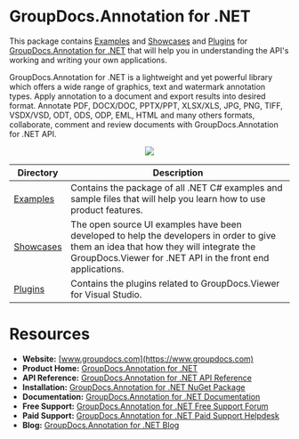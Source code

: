 # GroupDocs.Annotation for .NET

This package contains [Examples](https://github.com/groupdocs-annotation/GroupDocs.Annotation-for-.NET/tree/master/Examples) and  [Showcases](https://github.com/groupdocs-annotation/GroupDocs.Annotation-for-.NET/tree/master/Showcases) and [Plugins](https://github.com/groupdocs-annotation/GroupDocs.Annotation-for-.NET/tree/master/Plugins) for [GroupDocs.Annotation for .NET](https://products.groupdocs.com/annotation/net) that will help you in understanding the API's working and writing your own applications.

GroupDocs.Annotation for .NET is a lightweight and yet powerful library which offers a wide range of graphics, text and watermark annotation types. Apply annotation to a document and export results into desired format. Annotate PDF, DOCX/DOC, PPTX/PPT, XLSX/XLS, JPG, PNG, TIFF, VSDX/VSD, ODT, ODS, ODP, EML, HTML and many others formats, collaborate, comment and review documents with GroupDocs.Annotation for .NET API.

<p align="center">

  <a title="Download complete GroupDocs.Annotation for .NET source code" href="https://github.com/groupdocs-annotation/GroupDocs.Annotation-for-.NET/archive/master.zip">
	<img src="https://raw.github.com/AsposeExamples/java-examples-dashboard/master/images/downloadZip-Button-Large.png" />
  </a>
</p>

Directory | Description
--------- | -----------
[Examples](https://github.com/groupdocs-annotation/GroupDocs.Annotation-for-.NET/tree/master/Examples)  | Contains the package of all .NET C# examples and sample files that will help you learn how to use product features.
[Showcases](https://github.com/groupdocs-annotation/GroupDocs.Annotation-for-.NET/tree/master/Showcases)  | The open source UI examples have been developed to help the developers in order to give them an idea that how they will integrate the GroupDocs.Viewer for .NET API in the front end applications. 
[Plugins](https://github.com/groupdocs-Annotation/GroupDocs.Annotation-for-.NET/tree/master/Plugins/)  | Contains the plugins related to GroupDocs.Viewer for Visual Studio.

# Resources

+ **Website:** [www.groupdocs.com](https://www.groupdocs.com)
+ **Product Home:** [GroupDocs.Annotation for .NET](https://products.groupdocs.com/annotation/net)
+ **API Reference:** [GroupDocs.Annotation for .NET API Reference](https://apireference.groupdocs.com/net/annotation)
+ **Installation:** [GroupDocs.Annotation for .NET NuGet Package](https://www.nuget.org/packages/GroupDocs.Annotation)
+ **Documentation:** [GroupDocs.Annotation for .NET Documentation](https://docs.groupdocs.com/display/annotationnet/Home)
+ **Free Support:** [GroupDocs.Annotation for .NET Free Support Forum](https://forum.groupdocs.com/c/annotation)
+ **Paid Support:** [GroupDocs.Annotation for .NET Paid Support Helpdesk](https://helpdesk.groupdocs.com)
+ **Blog:** [GroupDocs.Annotation for .NET Blog](https://blog.groupdocs.com/category/groupdocs-annotation-product-family)
